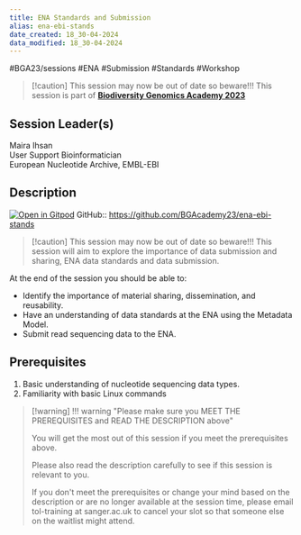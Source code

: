 ```yaml
---
title: ENA Standards and Submission
alias: ena-ebi-stands
date_created: 18_30-04-2024
data_modified: 18_30-04-2024
---
```

#BGA23/sessions #ENA #Submission #Standards #Workshop

> [!caution] This session may now be out of date so beware!!!
> This session is part of [**Biodiversity Genomics Academy 2023**](https://BGA23.org)

## Session Leader(s)

Maira Ihsan  
User Support Bioinformatician  
European Nucleotide Archive, EMBL-EBI

## Description
[![Open in Gitpod](https://gitpod.io/button/open-in-gitpod.svg)](https://gitpod.io/#https://github.com/BGAcademy23/ena-ebi-stands)
GitHub:: https://github.com/BGAcademy23/ena-ebi-stands

> [!caution] This session may now be out of date so beware!!!
> This session will aim to explore the importance of data submission and sharing, ENA data standards and data submission.

At the end of the session you should be able to:

- Identify the importance of material sharing, dissemination, and reusability.
- Have an understanding of data standards at the ENA using the Metadata Model.
- Submit read sequencing data to the ENA.

## Prerequisites

1. Basic understanding of nucleotide sequencing data types.
2. Familiarity with basic Linux commands

> [!warning] !!! warning "Please make sure you MEET THE PREREQUISITES and READ THE DESCRIPTION above"
> 
> You will get the most out of this session if you meet the prerequisites above.
> 
> Please also read the description carefully to see if this session is relevant to you.
> 
> If you don't meet the prerequisites or change your mind based on the description or are no longer available at the session time, please email tol-training at sanger.ac.uk to cancel your slot so that someone else on the waitlist might attend.
